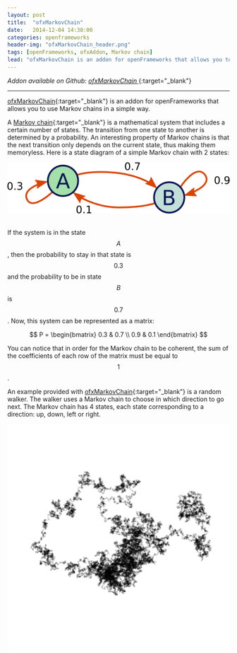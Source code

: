 ```yaml
---
layout: post
title:  "ofxMarkovChain"
date:   2014-12-04 14:38:00
categories: openframeworks
header-img: "ofxMarkovChain_header.png"
tags: [openFrameworks, ofxAddon, Markov chain]
lead: "ofxMarkovChain is an addon for openFrameworks that allows you to use Markov chains in a simple way."
---
```


<em>Addon available on Github: </em>[<em>ofxMarkovChain</em> <i class="fa fa-github"></i>][ofxMarkovChain]{:target="_blank"}
<hr>

[ofxMarkovChain][ofxMarkovChain]{:target="_blank"} is an addon for openFrameworks that allows you to use Markov chains in a simple way.

A [Markov chain][Markov chain]{:target="_blank"} is a mathematical system that includes a certain number of states. The transition from one state to another is determined by a probability. An interesting property of Markov chains is that the next transition only depends on the current state, thus making them memoryless. Here is a state diagram of a simple Markov chain with 2 states:

<div class="figure">
	<img src="/img/posts/ofxMarkovChain_markov_chain.png" alt="Markov chain">
</div>
<br>

If the system is in the state $$A$$, then the probability to stay in that state is $$0.3$$ and the probability to be in state $$B$$ is $$0.7$$. Now, this system can be represented as a matrix:

$$
	P = \begin{bmatrix}
0.3 & 0.7 \\
0.9 & 0.1
\end{bmatrix}
$$

You can notice that in order for the Markov chain to be coherent, the sum of the coefficients of each row of the matrix must be equal to $$1$$. 

An example provided with [ofxMarkovChain][ofxMarkovChain]{:target="_blank"} is a random walker. The walker uses a Markov chain to choose in which direction to go next. The Markov chain has 4 states, each state corresponding to a direction: up, down, left or right. 

<div class="figure">
	<img src="/img/posts/ofxMarkovChain_random_walker.png" alt="Random walker">
</div>

[Markov chain]: https://en.wikipedia.org/wiki/Markov_chain
[ofxMarkovChain]: https://github.com/elaye/ofxMarkovChain